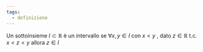 ```yaml
---
tags:
  - definizione
---
```

Un sottoinsieme $I \subset \mathbb{R}$ è un intervallo se 
$\forall x,y \in I$ con $x < y$ , dato $z \in \mathbb{R}$ t.c. $x < z < y$ allora $z \in I$
